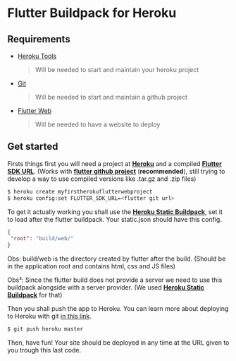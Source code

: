 # Flutter Buildpack for Heroku

## Requirements

* [Heroku Tools]
  > Will be needed to start and maintain your heroku project
* [Git]
  > Will be needed to start and maintain a github project
* [Flutter Web]
  > Will be needed to have a website to deploy

## Get started

Firsts things first you will need a project at **[Heroku]** and a compiled **[Flutter SDK URL]**. (Works with **[flutter github project]** (**recommended**), still trying to develop a way to use compiled versions like .tar.gz and .zip files)

```sh
$ heroku create myfirstherokuflutterwebproject
$ heroku config:set FLUTTER_SDK_URL=<flutter git url>
```

To get it actually working you shall use the **[Heroku Static Buildpack]**, set it to load after the flutter buildpack. Your static.json should have this config.

```json
{
 "root": "build/web/"
}
```

Obs: build/web is the directory created by flutter after the build. (Should be in the application root and contains html, css and JS files)

Obs²: Since the flutter build does not provide a server we need to use this buildpack alongside with a server provider. (We used **[Heroku Static Buildpack]** for that)

Then you shall push the app to Heroku. You can learn more about deploying to Heroku with git [in this link].

```sh
$ git push heroku master
```

Then, have fun! Your site should be deployed in any time at the URL given to you trough this last code.

[Heroku]: <https://www.heroku.com>
[Heroku tools]: <https://devcenter.heroku.com/articles/heroku-cli>
[Git]: <https://git-scm.com/downloads>
[Flutter SDK URL]: <https://flutter.dev/docs/get-started/install>
[flutter github project]: <https://github.com/flutter/flutter>
[in this link]: <https://devcenter.heroku.com/articles/git>
[Flutter Web]: <https://flutter.dev/docs/get-started/web>
[Heroku Static Buildpack]: <https://github.com/heroku/heroku-buildpack-static>
